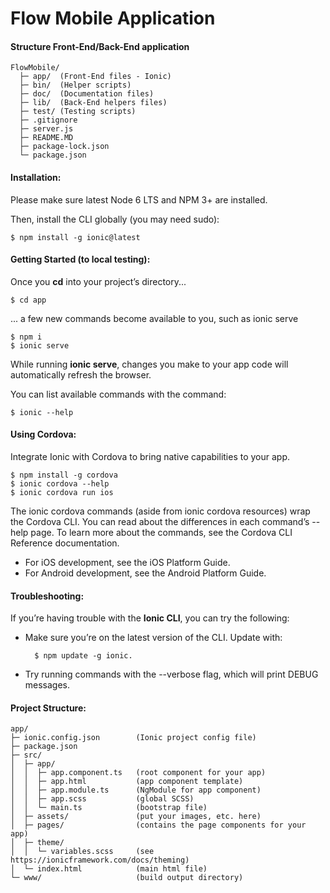 # Flow Mobile Application

#### Structure Front-End/Back-End application

    FlowMobile/
      ├─ app/  (Front-End files - Ionic)
      ├─ bin/  (Helper scripts)
      ├─ doc/  (Documentation files)
      ├─ lib/  (Back-End helpers files)
      ├─ test/ (Testing scripts)
      ├─ .gitignore  
      ├─ server.js
      ├─ README.MD 
      ├─ package-lock.json 
      └─ package.json

#### Installation:

Please make sure latest Node 6 LTS and NPM 3+ are installed.

Then, install the CLI globally (you may need sudo):

    $ npm install -g ionic@latest
    
#### Getting Started (to local testing):

Once you **cd** into your project’s directory...

    $ cd app
    
... a few new commands become available to you, such as ionic serve

    $ npm i
    $ ionic serve
    
While running **ionic serve**, changes you make to your app code will automatically refresh the browser.

You can list available commands with the command: 

    $ ionic --help 
    
#### Using Cordova:

Integrate Ionic with Cordova to bring native capabilities to your app.

    $ npm install -g cordova
    $ ionic cordova --help
    $ ionic cordova run ios
    
The ionic cordova commands (aside from ionic cordova resources) wrap the Cordova CLI. You can read about the differences in each command’s --help page. To learn more about the commands, see the Cordova CLI Reference documentation.

- For iOS development, see the iOS Platform Guide.
- For Android development, see the Android Platform Guide.
    
#### Troubleshooting:

If you’re having trouble with the **Ionic CLI**, you can try the following:

- Make sure you’re on the latest version of the CLI. Update with:

        $ npm update -g ionic.
    
- Try running commands with the --verbose flag, which will print DEBUG messages.

#### Project Structure:

    app/
    ├─ ionic.config.json        (Ionic project config file)
    ├─ package.json
    ├─ src/
    │  ├─ app/
    │  │  ├─ app.component.ts   (root component for your app)
    │  │  ├─ app.html           (app component template)
    │  │  ├─ app.module.ts      (NgModule for app component)
    │  │  ├─ app.scss           (global SCSS)
    │  │  └─ main.ts            (bootstrap file)
    │  ├─ assets/               (put your images, etc. here)
    │  ├─ pages/                (contains the page components for your app)
    │  ├─ theme/
    │  │  └─ variables.scss     (see https://ionicframework.com/docs/theming)
    │  └─ index.html            (main html file)
    └─ www/                     (build output directory)

